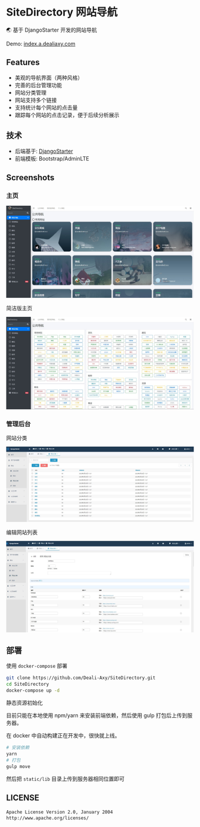 # SiteDirectory 网站导航

🌏 基于 DjangoStarter 开发的网站导航

Demo: [index.a.dealiaxy.com](http://index.a.dealiaxy.com:9080)


## Features

- 美观的导航界面（两种风格）
- 完善的后台管理功能
- 网站分类管理
- 网站支持多个链接
- 支持统计每个网站的点击量
- 跟踪每个网站的点击记录，便于后续分析展示


## 技术

- 后端基于: [DjangoStarter](https://github.com/Deali-Axy/DjangoStarter)
- 前端模板: Bootstrap/AdminLTE


## Screenshots

### 主页

![](docs/images/home1.jpg)

简洁版主页

![](docs/images/home2.jpg)

### 管理后台

网站分类

![](docs/images/admin1.jpg)

编辑网站列表

![](docs/images/admin2.jpg)


## 部署

使用 `docker-compose` 部署

```bash
git clone https://github.com/Deali-Axy/SiteDirectory.git
cd SiteDirectory
docker-compose up -d
```

静态资源初始化

目前只能在本地使用 npm/yarn 来安装前端依赖，然后使用 gulp 打包后上传到服务器。

在 docker 中自动构建正在开发中，很快就上线。

```bash
# 安装依赖
yarn
# 打包
gulp move
```

然后把 `static/lib` 目录上传到服务器相同位置即可

## LICENSE

```
Apache License Version 2.0, January 2004
http://www.apache.org/licenses/
```
